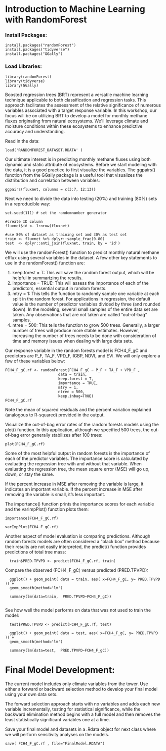 # Introduction to Machine Learning with RandomForest

### Install Packages:
```{r, include=T}
install.packages("randomForest")
install.packages("tidyverse")
install.packages("GGally")
```
### Load Libraries:
```{r, include=T}
library(randomForest)
library(tidyverse)
library(GGally)
```
Boosted regression trees (BRT) represent a versatile machine learning technique applicable to both classification and regression tasks. This approach facilitates the assessment of the relative significance of numerous variables associated with a target response variable. In this workshop, our focus will be on utilizing BRT to develop a model for monthly methane fluxes originating from natural ecosystems. We'll leverage climate and moisture conditions within these ecosystems to enhance predictive accuracy and understanding.

Read in the data:
```{r, include=T}
load('RANDOMFOREST_DATASET.RDATA' )

```

Our ultimate interest is in predicting monthly methane fluxes using both dynamic and static attribute of ecosystems. Before we start modeling with the data, it is a good practice to first visualize the variables. The ggpairs() function from the GGally package is a useful tool that visualizes the distribution and correlation between variables:

```{r, include=T}
ggpairs(fluxnet, columns = c(3:7, 12:13))
```
Next we need to divide the data into testing (20%) and training (80%) sets in a reproducible way:
```{r, include=T}
set.seed(111) # set the randomnumber generator

#create ID column
fluxnet$id <- 1:nrow(fluxnet)

#use 80% of dataset as training set and 30% as test set 
train <- fluxnet %>% dplyr::sample_frac(0.80)
test  <- dplyr::anti_join(fluxnet, train, by = 'id')
```
We will use the randomForest() function to predict monthly natural methane efflux using several variables in the dataset. A few other key statements to use in the randomForest() function are:

1. keep.forest = T: This will save the random forest output, which will be helpful in summarizing the results.
2. importance = TRUE: This will assess the importance of each of the predictors, essential output in random forests.
3. mtry = 1: This tells the function to randomly sample one variable at each split in the random forest. For applications in regression, the default value is the number of predictor variables divided by three (and rounded down). In the modeling, several small samples of the entire data set are taken. Any observations that are not taken are called “out-of-bag” samples.
4. ntree = 500: This tells the function to grow 500 trees. Generally, a larger number of trees will produce more stable estimates. However, increasing the number of trees needs to be done with consideration of time and memory issues when dealing with large data sets.

Our response variable in the random forests model is FCH4_F_gC and predictors are P_F, TA_F, VPD_F, IGBP, NDVI, and EVI. We will only explore a few of these variables below:

```{r, include=T}
FCH4_F_gC.rf <- randomForest(FCH4_F_gC ~ P_F + TA_F + VPD_F ,
                        data = train,
                        keep.forest = T,
                        importance = TRUE, 
                        mtry = 1,
                        ntree = 500,
                        keep.inbag=TRUE)
FCH4_F_gC.rf
```
Note the mean of squared residuals and the percent variation explained (analogous to R-squared) provided in the output.

Visualize the out-of-bag error rates of the random forests models using the plot() function. In this application, although we specified 500 trees, the out-of-bag error generally stabilizes after 100 trees:

```{r, include=T}
plot(FCH4_F_gC.rf)
```

Some of the most helpful output in random forests is the importance of each of the predictor variables. The importance score is calculated by evaluating the regression tree with and without that variable. When evaluating the regression tree, the mean square error (MSE) will go up, down, or stay the same.

If the percent increase in MSE after removing the variable is large, it indicates an important variable. If the percent increase in MSE after removing the variable is small, it’s less important.

The importance() function prints the importance scores for each variable and the varImpPlot() function plots them:
```{r, include=T}
importance(FCH4_F_gC.rf)

varImpPlot(FCH4_F_gC.rf)
```
Another aspect of model evaluation is comparing predictions. Although random forests models are often considered a “black box” method because their results are not easily interpreted, the predict() function provides predictions of total tree mass:

```{r, include=T}
  train$PRED.TPVPD <- predict(FCH4_F_gC.rf, train)
```
Compare the observed (FCH4_F_gC) versus predicted (PRED.TPVPD):

```{r, include=T}
  ggplot() + geom_point( data = train, aes( x=FCH4_F_gC, y= PRED.TPVPD )) +
  geom_smooth(method='lm')
  
  summary(lm(data=train,  PRED.TPVPD~FCH4_F_gC))
  
```
See how well the model performs on data that was not used to train the model:

```{r, include=T}
  test$PRED.TPVPD <- predict(FCH4_F_gC.rf, test)
  
  ggplot() + geom_point( data = test, aes( x=FCH4_F_gC, y= PRED.TPVPD )) +
  geom_smooth(method='lm')
  
  summary(lm(data=test,  PRED.TPVPD~FCH4_F_gC))
```
# Final Model Development:
The current model includes only climate variables from the tower. Use either a forward or backward selection method to develop your final model using your own data sets.

The forward selection approach starts with no variables and adds each new variable incrementally, testing for statistical significance, while the backward elimination method begins with a full model and then removes the least statistically significant variables one at a time.

Save your final model and datasets in a .Rdata object for next class where we will perform sensitivity analyses on the models. 


```{r, include=T}
save( FCH4_F_gC.rf , file="FinalModel.RDATA")
```
